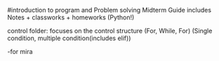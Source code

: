 #introduction to program and Problem solving Midterm Guide 
includes Notes + classworks + homeworks (Python!)

control folder: focuses on the control structure (For, While, For) (Single condition, multiple condition(includes elif)) 


-for mira
